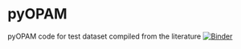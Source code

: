 # pyOPAM
pyOPAM code for test dataset compiled from the literature
[![Binder](https://mybinder.org/badge_logo.svg)](https://mybinder.org/v2/gh/Rjmbx/pyOPAM/HEAD)
